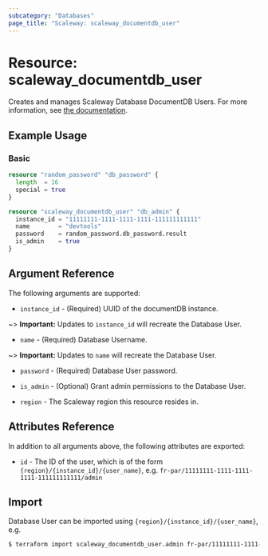 ```yaml
---
subcategory: "Databases"
page_title: "Scaleway: scaleway_documentdb_user"
---
```


# Resource: scaleway_documentdb_user

Creates and manages Scaleway Database DocumentDB Users.
For more information, see [the documentation](https://www.scaleway.com/en/developers/api/document_db/).

## Example Usage

### Basic

```terraform
resource "random_password" "db_password" {
  length  = 16
  special = true
}

resource "scaleway_documentdb_user" "db_admin" {
  instance_id = "11111111-1111-1111-1111-111111111111"
  name        = "devtools"
  password    = random_password.db_password.result
  is_admin    = true
}
```

## Argument Reference

The following arguments are supported:

- `instance_id` - (Required) UUID of the documentDB instance.

~> **Important:** Updates to `instance_id` will recreate the Database User.

- `name` - (Required) Database Username.

~> **Important:** Updates to `name` will recreate the Database User.

- `password` - (Required) Database User password.

- `is_admin` - (Optional) Grant admin permissions to the Database User.

- `region` - The Scaleway region this resource resides in.

## Attributes Reference

In addition to all arguments above, the following attributes are exported:

- `id` - The ID of the user, which is of the form `{region}/{instance_id}/{user_name}`, e.g. `fr-par/11111111-1111-1111-1111-111111111111/admin`

## Import

Database User can be imported using `{region}/{instance_id}/{user_name}`, e.g.

```bash
$ terraform import scaleway_documentdb_user.admin fr-par/11111111-1111-1111-1111-111111111111/admin
```
